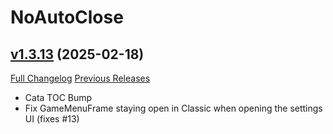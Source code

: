 # NoAutoClose

## [v1.3.13](https://github.com/NumyAddon/NoAutoClose/tree/v1.3.13) (2025-02-18)
[Full Changelog](https://github.com/NumyAddon/NoAutoClose/compare/v1.3.12...v1.3.13) [Previous Releases](https://github.com/NumyAddon/NoAutoClose/releases)

- Cata TOC Bump  
- Fix GameMenuFrame staying open in Classic when opening the settings UI (fixes #13)  
